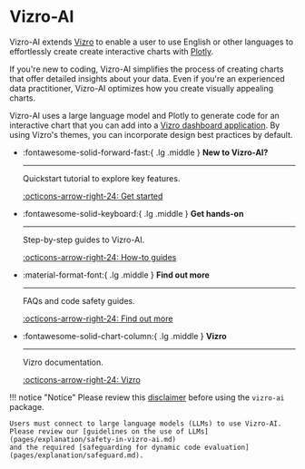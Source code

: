 # Vizro-AI

Vizro-AI extends [Vizro](https://vizro.readthedocs.io) to enable a user to use English or other languages to effortlessly create create interactive charts with [Plotly](https://plotly.com/python/).

If you're new to coding, Vizro-AI simplifies the process of creating charts that offer detailed insights about your data. Even if you're an experienced data practitioner, Vizro-AI optimizes how you create visually appealing charts.

Vizro-AI uses a large language model and Plotly to generate code for an interactive chart that you can add into a [Vizro dashboard application](https://vizro.readthedocs.io). By using Vizro's themes, you can incorporate design best practices by default.


<div class="grid cards" markdown>

-   :fontawesome-solid-forward-fast:{ .lg .middle } __New to Vizro-AI?__

    ---

    Quickstart tutorial to explore key features.

    [:octicons-arrow-right-24: Get started](pages/get-started/install/)

-   :fontawesome-solid-keyboard:{ .lg .middle } __Get hands-on__

    ---

    Step-by-step guides to Vizro-AI.

    [:octicons-arrow-right-24: How-to guides](pages/user-guides/run-vizro-ai/)

-   :material-format-font:{ .lg .middle } __Find out more__

    ---

    FAQs and code safety guides.

    [:octicons-arrow-right-24: Find out more](pages/explanation/why-vizro/)

-   :fontawesome-solid-chart-column:{ .lg .middle } __Vizro__

    ---

    Vizro documentation.

    [:octicons-arrow-right-24: Vizro](https://vizro.readthedocs.io/projects/vizro-ai/en/latest/)


</div>

!!! notice "Notice"
    Please review this [disclaimer](pages/explanation/disclaimer.md)
    before using the `vizro-ai` package.

    Users must connect to large language models (LLMs) to use Vizro-AI.
    Please review our [guidelines on the use of LLMs](pages/explanation/safety-in-vizro-ai.md)
    and the required [safeguarding for dynamic code evaluation](pages/explanation/safeguard.md).
